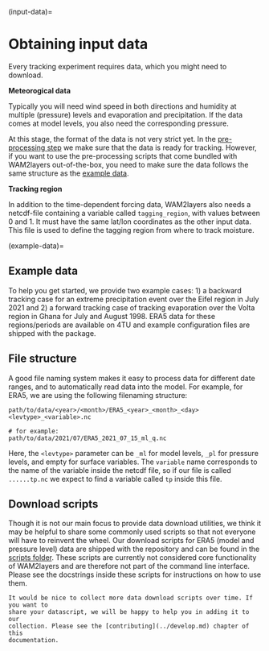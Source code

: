
(input-data)=
# Obtaining input data

Every tracking experiment requires data, which you might need to download.

**Meteorogical data**

Typically you will need wind speed in both directions and humidity at multiple
(pressure) levels and evaporation and precipitation. If the data comes at model
levels, you also need the corresponding pressure.

At this stage, the format of the data is not very strict yet. In the
[pre-processing step](./preprocess) we make sure that the data is ready for
tracking. However, if you want to use the pre-processing scripts that come
bundled with WAM2layers out-of-the-box, you need to make sure the data follows
the same structure as the [example data](example-data).

**Tracking region**

In addition to the time-dependent forcing data, WAM2layers also needs a
netcdf-file containing a variable called `tagging_region`, with values between 0
and 1. It must have the same lat/lon coordinates as the other input data. This
file is used to define the tagging region from where to track moisture.

(example-data)=
## Example data

To help you get started, we provide two example cases: 1) a backward tracking
case for an extreme precipitation event over the Eifel region in July 2021 and
2) a forward tracking case of tracking evaporation over the Volta region in
Ghana for July and August 1998. ERA5 data for these regions/periods are
available on 4TU and example configuration files are shipped with the package.

## File structure

A good file naming system makes it easy to process data for different date
ranges, and to automatically read data into the model. For example, for ERA5, we
are using the following filenaming structure:

```
path/to/data/<year>/<month>/ERA5_<year>_<month>_<day><levtype>_<variable>.nc

# for example:
path/to/data/2021/07/ERA5_2021_07_15_ml_q.nc
```

Here, the `<levtype>` parameter can be `_ml` for model levels, `_pl` for
pressure levels, and empty for surface variables. The `variable` name
corresponds to the name of the variable inside the netcdf file, so if our file
is called `......tp.nc` we expect to find a variable called `tp` inside this
file.

## Download scripts

Though it is not our main focus to provide data download utilities, we think it
may be helpful to share some commonly used scripts so that not everyone will
have to reinvent the wheel. Our download scripts for ERA5 (model and pressure
level) data are shipped with the repository and can be found in the [scripts
folder](https://github.com/WAM2layers/WAM2layers/tree/master/scripts). These
scripts are currently not considered core functionality of WAM2layers and are
therefore not part of the command line interface. Please see the docstrings
inside these scripts for instructions on how to use them.

```{note}
It would be nice to collect more data download scripts over time. If you want to
share your datascript, we will be happy to help you in adding it to our
collection. Please see the [contributing](../develop.md) chapter of this
documentation.
```
